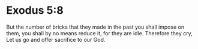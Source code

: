 # Exodus 5:8

But the number of bricks that they made in the past you shall impose on them, you shall by no means reduce it, for they are idle. Therefore they cry, Let us go and offer sacrifice to our God.
